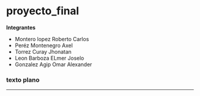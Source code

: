 # proyecto_final

__Integrantes__ 
- Montero lopez Roberto Carlos
- Peréz Montenegro Axel
- Torrez Curay Jhonatan
- Leon Barboza ELmer Joselo
- Gonzalez Agip Omar Alexander

### texto plano 
---


